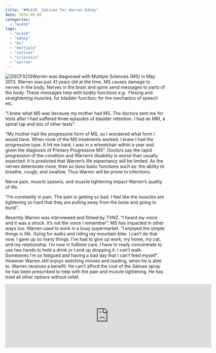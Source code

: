 ```yaml
---
title: "#MC410  Sativex for Warren Edney"
date: 2016-06-02
categories: 
  - "mc410"
tags: 
  - "mc410"
  - "edney"
  - "ms"
  - "multiple"
  - "sativex"
  - "sclerosis"
  - "warren"
---
```


![DSCF3213](http://mcawarenessnz.org/wp-content/uploads/2016/06/DSCF3213-1024x768.jpg)Warren was diagnosed with Multiple Sclerosis (MS) in May 2013. Warren was just 41 years old at the time. MS causes damage to nerves in the body. Nerves in the brain and spine send messages to parts of the body. These messages help with bodily functions e.g.  Flexing and straightening muscles; for bladder function; for the mechanics of speech etc.

“I knew what MS was because my mother had MS. The doctors sent me for tests after I had suffered three episodes of bladder retention. I had an MRI, a spinal tap and lots of other tests”.

“My mother had the progressive form of MS, so I wondered what form I would have. When none of the MS treatments worked, I knew I had the progressive type. It hit me hard. I was in a wheelchair within a year and given the diagnosis of Primary Progressive MS”. Doctors say the rapid progression of the condition and Warren’s disability is worse than usually expected. It is predicted that Warren’s life expectancy will be limited. As the nerves deteriorate more, then so does basic functions such as: the ability to breathe, cough, and swallow. Thus Warren will be prone to infections.

Nerve pain, muscle spasms, and muscle tightening impact Warren’s quality of life.

“I’m constantly in pain. The pain is getting so bad. I feel like the muscles are tightening so hard that they are pulling away from the bone and going to burst”.

Recently Warren was interviewed and filmed by TVNZ. “I heard my voice and it was a shock. It’s not the voice I remember”. MS has impacted in other ways too. Warren used to work in a busy supermarket. “I enjoyed the simple things in life. Going for walks and riding my mountain bike. I can’t do that now. I gave up so many things. I’ve had to give up work, my home, my cat, and my relationship. I’m now in fulltime care. I have to really concentrate to use two hands to hold a drink or I end up dropping it. I can’t walk. Sometimes I’m so fatigued and having a bad day that I can’t feed myself”. However Warren still enjoys watching movies and reading, when he is able to. Warren receives a benefit. He can’t afford the cost of the Sativex spray he has been prescribed to help with the pain and muscle tightening. He has tried all other options without relief. 

<iframe src="https://widget.givealittle.co.nz/cause/legalmcfor10/light-starbuck" width="650" height="200" frameborder="0" seamless="seamless"></iframe>
